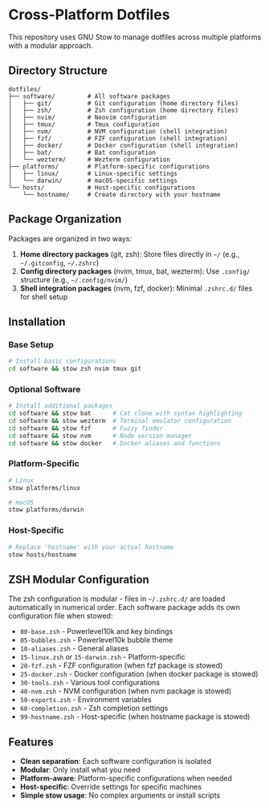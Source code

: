 # Cross-Platform Dotfiles

This repository uses GNU Stow to manage dotfiles across multiple platforms with a modular approach.

## Directory Structure

```
dotfiles/
├── software/         # All software packages
│   ├── git/          # Git configuration (home directory files)
│   ├── zsh/          # Zsh configuration (home directory files)
│   ├── nvim/         # Neovim configuration
│   ├── tmux/         # Tmux configuration
│   ├── nvm/          # NVM configuration (shell integration)
│   ├── fzf/          # FZF configuration (shell integration)
│   ├── docker/       # Docker configuration (shell integration)
│   ├── bat/          # Bat configuration
│   └── wezterm/      # Wezterm configuration
├── platforms/        # Platform-specific configurations
│   ├── linux/        # Linux-specific settings
│   └── darwin/       # macOS-specific settings
└── hosts/            # Host-specific configurations
    └── hostname/     # Create directory with your hostname
```

## Package Organization

Packages are organized in two ways:

1. **Home directory packages** (git, zsh): Store files directly in `~/` (e.g., `~/.gitconfig`, `~/.zshrc`)
2. **Config directory packages** (nvim, tmux, bat, wezterm): Use `.config/` structure (e.g., `~/.config/nvim/`)
3. **Shell integration packages** (nvm, fzf, docker): Minimal `.zshrc.d/` files for shell setup

## Installation

### Base Setup
```bash
# Install basic configurations
cd software && stow zsh nvim tmux git
```

### Optional Software
```bash
# Install additional packages
cd software && stow bat      # Cat clone with syntax highlighting
cd software && stow wezterm  # Terminal emulator configuration
cd software && stow fzf      # Fuzzy finder
cd software && stow nvm      # Node version manager
cd software && stow docker   # Docker aliases and functions
```

### Platform-Specific
```bash
# Linux
stow platforms/linux

# macOS
stow platforms/darwin
```

### Host-Specific
```bash
# Replace 'hostname' with your actual hostname
stow hosts/hostname
```

## ZSH Modular Configuration

The zsh configuration is modular - files in `~/.zshrc.d/` are loaded automatically in numerical order. Each software package adds its own configuration file when stowed:

- `00-base.zsh` - Powerlevel10k and key bindings
- `05-bubbles.zsh` - Powerlevel10k bubble theme
- `10-aliases.zsh` - General aliases
- `15-linux.zsh` or `15-darwin.zsh` - Platform-specific
- `20-fzf.zsh` - FZF configuration (when fzf package is stowed)
- `25-docker.zsh` - Docker configuration (when docker package is stowed)
- `30-tools.zsh` - Various tool configurations
- `40-nvm.zsh` - NVM configuration (when nvm package is stowed)
- `50-exports.zsh` - Environment variables
- `60-completion.zsh` - Zsh completion settings
- `99-hostname.zsh` - Host-specific (when hostname package is stowed)

## Features

- **Clean separation**: Each software configuration is isolated
- **Modular**: Only install what you need
- **Platform-aware**: Platform-specific configurations when needed
- **Host-specific**: Override settings for specific machines
- **Simple stow usage**: No complex arguments or install scripts